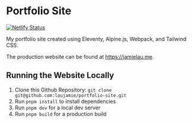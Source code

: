 # Portfolio Site

[![Netlify Status](https://api.netlify.com/api/v1/badges/62b3c1d7-c950-49f1-98eb-4375ecd3a902/deploy-status)](https://app.netlify.com/sites/jamielau/deploys)

My portfolio site created using Eleventy, Alpine.js, Webpack, and Tailwind CSS.

The production website can be found at https://jamielau.me.

## Running the Website Locally

1. Clone this Github Repository: `git clone git@github.com:laujamie/portfolio-site.git`
2. Run `pnpm install` to install dependencies
3. Run `pnpm dev` for a local dev server
4. Run `pnpm build` for a production build
